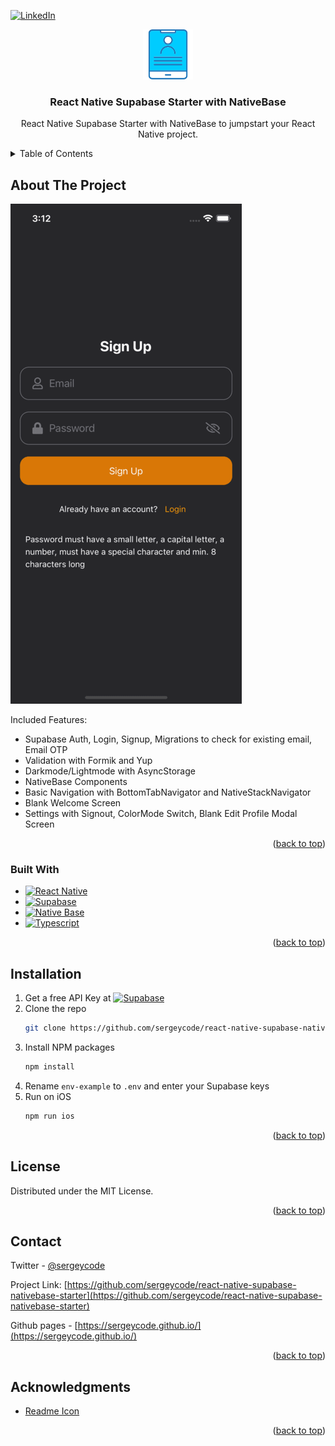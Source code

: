 <a name="readme-top"></a>

[![LinkedIn][linkedin-shield]][linkedin-url]

<div align="center">
  <a href="https://github.com/sergeycode/react-native-supabase-nativebase-starter">
    <img src="images/logo.png" alt="Logo" width="80" height="80">
  </a>

  <h3 align="center">React Native Supabase Starter with NativeBase</h3>

  <p align="center">
    React Native Supabase Starter with NativeBase to jumpstart your React Native project.
  </p>
</div>

<!-- TABLE OF CONTENTS -->
<details>
  <summary>Table of Contents</summary>
  <ol>
    <li>
      <a href="#about-the-project">About The Project</a>
      <ul>
        <li><a href="#built-with">Built With</a></li>
      </ul>
    </li>
    <li>
      <a href="#installation">Installation</a>
    </li>
    <li><a href="#license">License</a></li>
    <li><a href="#contact">Contact</a></li>
    <li><a href="#acknowledgments">Acknowledgments</a></li>
  </ol>
</details>

<!-- ABOUT THE PROJECT -->

## About The Project

[![Screenshot][product-screenshot]](https://sergeycode.github.io/)

Included Features:

- Supabase Auth, Login, Signup, Migrations to check for existing email, Email OTP
- Validation with Formik and Yup
- Darkmode/Lightmode with AsyncStorage
- NativeBase Components
- Basic Navigation with BottomTabNavigator and NativeStackNavigator
- Blank Welcome Screen
- Settings with Signout, ColorMode Switch, Blank Edit Profile Modal Screen

<p align="right">(<a href="#readme-top">back to top</a>)</p>

### Built With

- [![React Native][react-native]][react-native-url]
- [![Supabase][supabase]][supabase-url]
- [![Native Base][native-base]][nativebase-url]
- [![Typescript][typescript]][typescript-url]

<p align="right">(<a href="#readme-top">back to top</a>)</p>

<!-- GETTING STARTED -->

## Installation

1. Get a free API Key at [![Supabase][supabase]][supabase-url]
2. Clone the repo
   ```sh
   git clone https://github.com/sergeycode/react-native-supabase-nativebase-starter.git
   ```
3. Install NPM packages
   ```sh
   npm install
   ```
4. Rename `env-example` to `.env` and enter your Supabase keys
5. Run on iOS
   ```sh
   npm run ios
   ```

<p align="right">(<a href="#readme-top">back to top</a>)</p>

<!-- LICENSE -->

## License

Distributed under the MIT License.

<p align="right">(<a href="#readme-top">back to top</a>)</p>

<!-- CONTACT -->

## Contact

Twitter - [@sergeycode](https://twitter.com/sergeycode)

Project Link: [https://github.com/sergeycode/react-native-supabase-nativebase-starter](https://github.com/sergeycode/react-native-supabase-nativebase-starter)

Github pages - [https://sergeycode.github.io/](https://sergeycode.github.io/)

<p align="right">(<a href="#readme-top">back to top</a>)</p>

<!-- ACKNOWLEDGMENTS -->

## Acknowledgments

- [Readme Icon](https://www.flaticon.com/free-icons/enrollment)

<p align="right">(<a href="#readme-top">back to top</a>)</p>

<!-- MARKDOWN LINKS & IMAGES -->
<!-- https://www.markdownguide.org/basic-syntax/#reference-style-links -->

[react-url]: https://reactjs.org/
[react-native-url]: https://reactnative.dev/
[typescript-url]: https://www.typescriptlang.org/
[nativebase-url]: https://nativebase.io/
[supabase-url]: https://supabase.com/
[linkedin-shield]: https://img.shields.io/badge/-LinkedIn-black.svg?style=for-the-badge&logo=linkedin&colorB=555
[linkedin-url]: https://linkedin.com/in/sergeyovcharenko
[product-screenshot]: images/screenshot.png
[react.js]: https://img.shields.io/badge/React-20232A?style=for-the-badge&logo=react&logoColor=61DAFB
[react-native]: https://img.shields.io/badge/react_native-%2320232a.svg?style=for-the-badge&logo=react&logoColor=%2361DAFB
[supabase]: https://shields.io/badge/supabase-black?logo=supabase&style=for-the-badge
[native-base]: https://img.shields.io/badge/native_base-%2320232a.svg?style=for-the-badge&logo=github&logoColor=%2361DAFB
[typescript]: https://img.shields.io/badge/typescript-%23007ACC.svg?style=for-the-badge&logo=typescript&logoColor=white
